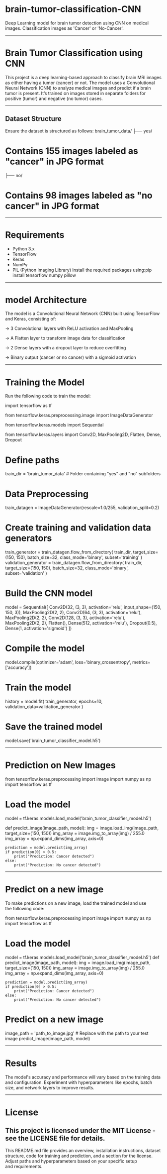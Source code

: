 # brain-tumor-classification-CNN
Deep Learning model for brain tumor detection using CNN on medical images. Classification images as 'Cancer' or 'No-Cancer'.

---------------------------------------------------------------------------------------------

# Brain Tumor Classification using CNN

This project is a deep learning-based approach to classify brain MRI images as either having a tumor (cancer) or not. The model uses a Convolutional Neural Network (CNN) to analyze medical images and predict if a brain tumor is present. It’s trained on images stored in separate folders for positive (tumor) and negative (no tumor) cases.

-----------------------------------------------------------------------------------------------
## Dataset Structure
Ensure the dataset is structured as follows:
brain_tumor_data/ ├── yes/       
# Contains 155 images labeled as "cancer" in JPG format 
├── no/        
# Contains 98 images labeled as "no cancer" in JPG format

-----------------------------------------------------------------------------------------------
# Requirements
- Python 3.x
- TensorFlow
- Keras
- NumPy
- PIL (Python Imaging Library)
Install the required packages using:pip install tensorflow numpy pillow

----------------------------------------------------------------------------------------------

# model Architecture
The model is a Convolutional Neural Network (CNN) built using TensorFlow and Keras, consisting of:

-> 3 Convolutional layers with ReLU activation and MaxPooling

-> A Flatten layer to transform image data for classification

-> 2 Dense layers with a dropout layer to reduce overfitting

-> Binary output (cancer or no cancer) with a sigmoid activation

-------------------------------------------------------------------------------------------
# Training the Model
Run the following code to train the model:

import tensorflow as tf

from tensorflow.keras.preprocessing.image import ImageDataGenerator

from tensorflow.keras.models import Sequential

from tensorflow.keras.layers import Conv2D, MaxPooling2D, Flatten, Dense, Dropout

# Define paths
train_dir = 'brain_tumor_data'  # Folder containing "yes" and "no" subfolders
# Data Preprocessing
train_datagen = ImageDataGenerator(rescale=1.0/255, validation_split=0.2)
# Create training and validation data generators
train_generator = train_datagen.flow_from_directory(
    train_dir,
    target_size=(150, 150),
    batch_size=32,
    class_mode='binary',
    subset='training'
)
validation_generator = train_datagen.flow_from_directory(
    train_dir,
    target_size=(150, 150),
    batch_size=32,
    class_mode='binary',
    subset='validation'
)
# Build the CNN model
model = Sequential([
    Conv2D(32, (3, 3), activation='relu', input_shape=(150, 150, 3)),
    MaxPooling2D(2, 2),
    Conv2D(64, (3, 3), activation='relu'),
    MaxPooling2D(2, 2),
    Conv2D(128, (3, 3), activation='relu'),
    MaxPooling2D(2, 2),
    Flatten(),
    Dense(512, activation='relu'),
    Dropout(0.5),
    Dense(1, activation='sigmoid')
])
# Compile the model
model.compile(optimizer='adam', loss='binary_crossentropy', metrics=['accuracy'])
# Train the model
history = model.fit(
    train_generator,
    epochs=10,
    validation_data=validation_generator
)
# Save the trained model
model.save('brain_tumor_classifier_model.h5')

-----------------------------------------------------------------------------------------

# Prediction on New Images
from tensorflow.keras.preprocessing import image
import numpy as np
import tensorflow as tf

# Load the model
model = tf.keras.models.load_model('brain_tumor_classifier_model.h5')

def predict_image(image_path, model):
    img = image.load_img(image_path, target_size=(150, 150))
    img_array = image.img_to_array(img) / 255.0
    img_array = np.expand_dims(img_array, axis=0)

    prediction = model.predict(img_array)
    if prediction[0] > 0.5:
        print("Prediction: Cancer detected")
    else:
        print("Prediction: No cancer detected")


-----------------------------------------------------------------------------------------------
# Predict on a new image
To make predictions on a new image, load the trained model and use the following code:

from tensorflow.keras.preprocessing import image
import numpy as np
import tensorflow as tf

# Load the model

model = tf.keras.models.load_model('brain_tumor_classifier_model.h5')
def predict_image(image_path, model):
    img = image.load_img(image_path, target_size=(150, 150))
    img_array = image.img_to_array(img) / 255.0
    img_array = np.expand_dims(img_array, axis=0)

    prediction = model.predict(img_array)
    if prediction[0] > 0.5:
        print("Prediction: Cancer detected")
    else:
        print("Prediction: No cancer detected")
# Predict on a new image
image_path = 'path_to_image.jpg'  # Replace with the path to your test image
predict_image(image_path, model)

-----------------------------------------------------------------------------------------------
# Results

The model's accuracy and performance will vary based on the training data and configuration. Experiment with hyperparameters like epochs, batch size, and network layers to improve results.

-----------------------------------------------------------------------------------------------
# License
This project is licensed under the MIT License - see the LICENSE file for details.
---
This README.md file provides an overview, installation instructions, dataset structure, code for training and prediction, and a section for the license. Adjust paths and hyperparameters based on your specific setup and requirements.
